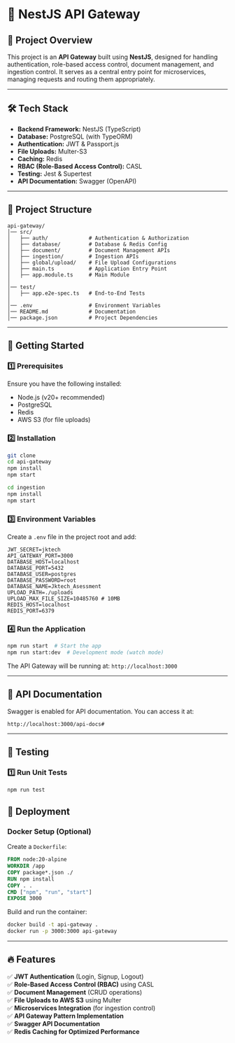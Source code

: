 # 🚀 NestJS API Gateway

## 📌 Project Overview
This project is an **API Gateway** built using **NestJS**, designed for handling authentication, role-based access control, document management, and ingestion control. It serves as a central entry point for microservices, managing requests and routing them appropriately.

---

## 🛠️ Tech Stack
- **Backend Framework:** NestJS (TypeScript)
- **Database:** PostgreSQL (with TypeORM)
- **Authentication:** JWT & Passport.js
- **File Uploads:** Multer-S3
- **Caching:** Redis
- **RBAC (Role-Based Access Control):** CASL
- **Testing:** Jest & Supertest
- **API Documentation:** Swagger (OpenAPI)

---

## 📂 Project Structure
```
api-gateway/
│── src/
│   ├── auth/             # Authentication & Authorization
│   ├── database/         # Database & Redis Config
│   ├── document/         # Document Management APIs
│   ├── ingestion/        # Ingestion APIs
│   ├── global/upload/    # File Upload Configurations
│   ├── main.ts           # Application Entry Point
│   ├── app.module.ts     # Main Module
│
│── test/
│   ├── app.e2e-spec.ts   # End-to-End Tests
│
│── .env                  # Environment Variables
│── README.md             # Documentation
│── package.json          # Project Dependencies
```

---

## 🚀 Getting Started
### 1️⃣ Prerequisites
Ensure you have the following installed:
- Node.js (v20+ recommended)
- PostgreSQL
- Redis
- AWS S3 (for file uploads)

### 2️⃣ Installation
```bash
git clone 
cd api-gateway
npm install
npm start

cd ingestion
npm install
npm start
```

### 3️⃣ Environment Variables
Create a `.env` file in the project root and add:
```env
JWT_SECRET=jktech
API_GATEWAY_PORT=3000
DATABASE_HOST=localhost
DATABASE_PORT=5432
DATABASE_USER=postgres
DATABASE_PASSWORD=root
DATABASE_NAME=Jktech_Asessment
UPLOAD_PATH=./uploads
UPLOAD_MAX_FILE_SIZE=10485760 # 10MB
REDIS_HOST=localhost
REDIS_PORT=6379
```

### 4️⃣ Run the Application
```bash
npm run start  # Start the app
npm run start:dev  # Development mode (watch mode)
```
The API Gateway will be running at: `http://localhost:3000`

---

## 🔹 API Documentation
Swagger is enabled for API documentation. You can access it at:
```
http://localhost:3000/api-docs#
```

---

## 🧪 Testing
### 1️⃣ Run Unit Tests
```bash
npm run test
```

## 🚀 Deployment
### Docker Setup (Optional)
Create a `Dockerfile`:
```dockerfile
FROM node:20-alpine
WORKDIR /app
COPY package*.json ./
RUN npm install
COPY . .
CMD ["npm", "run", "start"]
EXPOSE 3000
```
Build and run the container:
```bash
docker build -t api-gateway .
docker run -p 3000:3000 api-gateway
```

---

## 🔥 Features
✅ **JWT Authentication** (Login, Signup, Logout)  
✅ **Role-Based Access Control (RBAC)** using CASL  
✅ **Document Management** (CRUD operations)  
✅ **File Uploads to AWS S3** using Multer  
✅ **Microservices Integration** (for ingestion control)  
✅ **API Gateway Pattern Implementation**  
✅ **Swagger API Documentation**  
✅ **Redis Caching for Optimized Performance**  



